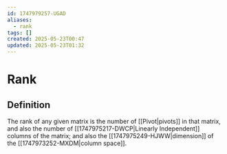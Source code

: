 ```yaml
---
id: 1747979257-UGAD
aliases:
  - rank
tags: []
created: 2025-05-23T00:47
updated: 2025-05-23T01:32
---
```


# Rank
## Definition
The rank of any given matrix is the number of [[Pivot|pivots]] in that matrix, and also the number of [[1747975217-DWCP|Linearly Independent]] columns of the matrix; and also the [[1747975249-HJWW|dimension]] of the [[1747973252-MXDM|column space]].
